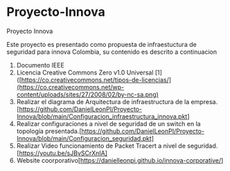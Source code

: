# Proyecto-Innova
Proyecto Innova

Este proyecto es presentado como propuesta de infraestuctura de seguridad para innova Colombia, su contenido es descrito a continuacion

1. Documento IEEE
2. Licencia Creative Commons Zero v1.0 Universal [1]([https://co.creativecommons.net/tipos-de-licencias/](https://co.creativecommons.net/wp-content/uploads/sites/27/2008/02/by-nc-sa.png)
3. Realizar el diagrama de Arquitectura de infraestructura de la empresa.[https://github.com/DanielLeonPI/Proyecto-Innova/blob/main/Configuracion_infraestructura_innova.pkt]
4. Realizar configuraciones a nivel de seguridad de un switch en la topología presentada.[https://github.com/DanielLeonPI/Proyecto-Innova/blob/main/Configuracion_seguridad.pkt]
5. Realizar Video funcionamiento de Packet Tracert a nivel de seguridad. [https://youtu.be/sJBvSCrXnIA]
6. Website coorporativo[https://danielleonpi.github.io/innova-corporative/]
